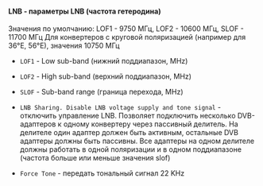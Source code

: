 #### LNB - параметры LNB (частота гетеродина)

Значения по умолчанию: LOF1 - 9750 МГц, LOF2 - 10600 МГц, SLOF - 11700 МГц 
Для конвертеров с круговой поляризацией (например для 36°Е, 56°Е), значения 10750 МГц

- `LOF1` - Low sub-band (нижний поддиапазон, MHz)

- `LOF2` - High sub-band (верхний поддиапазон, MHz)

- `SLOF` - Sub-band range (граница перехода, MHz)

- `LNB Sharing. Disable LNB voltage supply and tone signal` - отключить управление LNB. Позволяет подключить несколько DVB-адаптеров к одному конвертеру через пассивный делитель. На делителе один адаптер должен быть активным, остальные DVB адаптеры должны быть пассивны. Все адаптеры на одном делителе должны работать в одной поляризации и в одном поддиапазоне (частота больше или меньше значения slof)

- `Force Tone` -  передать тональный сигнал 22 KHz
